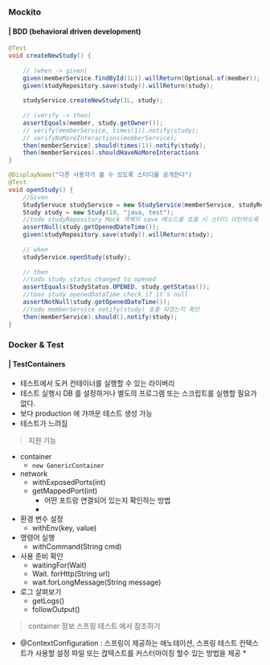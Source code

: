 ### Mockito 
#### | BDD (behavioral driven development)
```java
@Test
void createNewStudy() {
	
	// (when -> given) 
	given(memberService.findById(1L)).willReturn(Optional.of(member));
	given(studyRepository.save(study)).willReturn(study);
	
	studyService.createNewStudy(1L, study);
	
	// (verify -> then) 
	assertEquals(member, study.getOwner());
	// verify(memberService, times(1)).notify(study);
	// verifyNoMoreInteractions(memberService);
	then(memberService).should(times(1)).notify(study);
	then(memberServices).shouldHaveNoMoreInteractions
}
```

```java
@DisplayName("다른 사용자가 볼 수 있도록 스터디를 공개한다")
@Test
void openStudy() {
	//Given
	StudyServuce studyService = new StudyService(memberService, studyRepository);
	Study study = new Study(10, "java, test");
	//todo studyRepository Mock 객체의 save 메소드를 호출 시 스터디 리턴하도록 
	assertNull(study.getOpenedDateTime());
	given(studyRepository.save(study)).willReturn(study);
	
	// when
	studyService.openStudy(study);
	
	// then
	//todo study status changed to opened
	assertEquals(StudyStatus.OPENED, study.getStatus());
	//tooo study openedDataTime check if it's null
	assertNotNull(study.getOpenedDateTime());
	//todo memberService notify(study) 호출 되었는지 확인 
	then(memberService).should().notify(study);
}
```

### Docker & Test
#### | TestContainers
* 테스트에서 도커 컨테이너를 실행할 수 있는 라이버리 
* 테스트 실행시 DB 를 설정하거나 별도의 프로그램 또는 스크립트를 실행할 필요가 없다. 
* 보다 production 에 가까운 테스트 생성 가능 
* 테스트가 느려짐 

> 지원 기능 

* container 
	* `new GenericContainer`
* network
	* withExposedPorts(int)
	* getMappedPort(int)
		* 어떤 포트랑 연결되어 있는지 확인하는 방법 
		* 
* 환경 변수 설정
	* withEnv(key, value)
* 명령어 실행
	* withCommand(String cmd)
* 사용 준비 확인 
	* waitingFor(Wait)
	* Wait. forHttp(String url)
	* wait.forLongMessage(String message)
* 로그 살펴보기 
	* getLogs()
	* followOutput()

> container 정보 스프링 테스트 에서 참조하기 

* @ContextConfiguration
	: 스프링이 제공하는 애노테이션, 스프링 테스트 컨텍스트가 사용할 설정 파일 또는 컩텍스트를 커스터마이징 할수 있는 방법을 제공 
	* 